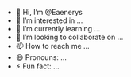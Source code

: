 - 👋 Hi, I’m @Eaenerys
- 👀 I’m interested in ...
- 🌱 I’m currently learning ...
- 💞️ I’m looking to collaborate on ...
- 📫 How to reach me ...
- 😄 Pronouns: ...
- ⚡ Fun fact: ...

<!---
Eaenerys/Eaenerys is a ✨ special ✨ repository because its `README.md` (this file) appears on your GitHub profile.
You can click the Preview link to take a look at your changes.
--->
